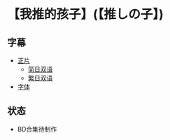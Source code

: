 # 【我推的孩子】(【推しの子】)

## 字幕

 - [正片](Main/)
   - [简日双语](Main/zh-cn_ja-jp/)
   - [繁日双语](Main/zh-tw_ja-jp/)
 - [字体](Fonts/)

## 状态

 - BD合集待制作